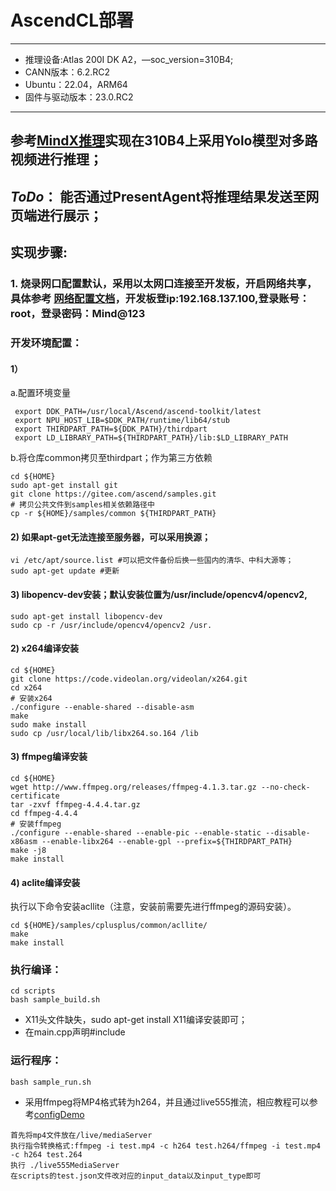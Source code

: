 
# AscendCL部署
---
* 推理设备:Atlas 200I DK A2，—soc_version=310B4;
* CANN版本：6.2.RC2
* Ubuntu：22.04，ARM64
* 固件与驱动版本：23.0.RC2
---
参考[MindX推理](https://gitee.com/ascend/samples/wikis/%E9%80%9A%E7%94%A8%E7%9B%AE%E6%A0%87%E8%AF%86%E5%88%AB%E6%A0%B7%E4%BE%8B/%E7%8E%AF%E5%A2%83%E5%87%86%E5%A4%87/%E4%BE%9D%E8%B5%96%E5%AE%89%E8%A3%85)实现在310B4上采用Yolo模型对多路视频进行推理；
---
*ToDo*： 能否通过PresentAgent将推理结果发送至网页端进行展示；
---
## 实现步骤:
### 1. 烧录网口配置默认，采用以太网口连接至开发板，开启网络共享，具体参考 [网络配置文档](https://www.hiascend.com/document/detail/zh/Atlas200IDKA2DeveloperKit/23.0.RC1/Hardware%20Interfaces/hiug/hiug_0010.html)，开发板登ip:192.168.137.100,登录账号：root，登录密码：Mind@123

### 开发环境配置：
#### 1）
a.配置环境变量
```
 export DDK_PATH=/usr/local/Ascend/ascend-toolkit/latest
 export NPU_HOST_LIB=$DDK_PATH/runtime/lib64/stub
 export THIRDPART_PATH=${DDK_PATH}/thirdpart
 export LD_LIBRARY_PATH=${THIRDPART_PATH}/lib:$LD_LIBRARY_PATH
```
b.将仓库common拷贝至thirdpart；作为第三方依赖
```
cd ${HOME}
sudo apt-get install git
git clone https://gitee.com/ascend/samples.git
# 拷贝公共文件到samples相关依赖路径中
cp -r ${HOME}/samples/common ${THIRDPART_PATH}
```
#### 2) 如果apt-get无法连接至服务器，可以采用换源；
```
vi /etc/apt/source.list #可以把文件备份后换一些国内的清华、中科大源等；
sudo apt-get update #更新
```
#### 3) libopencv-dev安装；默认安装位置为/usr/include/opencv4/opencv2,
```
sudo apt-get install libopencv-dev
sudo cp -r /usr/include/opencv4/opencv2 /usr.
```
#### 2) x264编译安装
```
cd ${HOME}
git clone https://code.videolan.org/videolan/x264.git
cd x264
# 安装x264
./configure --enable-shared --disable-asm
make
sudo make install
sudo cp /usr/local/lib/libx264.so.164 /lib
```
#### 3) ffmpeg编译安装
```
cd ${HOME}
wget http://www.ffmpeg.org/releases/ffmpeg-4.1.3.tar.gz --no-check-certificate
tar -zxvf ffmpeg-4.4.4.tar.gz
cd ffmpeg-4.4.4
# 安装ffmpeg
./configure --enable-shared --enable-pic --enable-static --disable-x86asm --enable-libx264 --enable-gpl --prefix=${THIRDPART_PATH}
make -j8
make install
```
#### 4) aclite编译安装
执行以下命令安装acllite（注意，安装前需要先进行ffmpeg的源码安装）。
```
cd ${HOME}/samples/cplusplus/common/acllite/
make
make install
```
### 执行编译：
```
cd scripts
bash sample_build.sh
```
* X11头文件缺失，sudo apt-get install X11编译安装即可；
* 在main.cpp声明#include <fstream>

### 运行程序：
```
bash sample_run.sh
```
* 采用ffmpeg将MP4格式转为h264，并且通过live555推流，相应教程可以参考[configDemo](D:\Desktop\华为项目\AscendCL\AscendCL\sampleYOLOV7MultiInput\configDemo.md)
```
首先将mp4文件放在/live/mediaServer
执行指令转换格式:ffmpeg -i test.mp4 -c h264 test.h264/ffmpeg -i test.mp4 -c h264 test.264
执行 ./live555MediaServer
在scripts的test.json文件改对应的input_data以及input_type即可
```


 